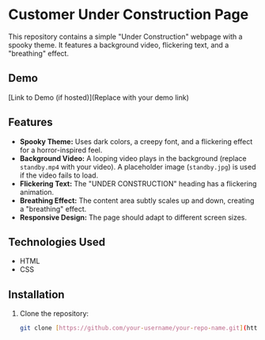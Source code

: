 # Customer Under Construction Page

This repository contains a simple "Under Construction" webpage with a spooky theme.  It features a background video, flickering text, and a "breathing" effect.

## Demo

[Link to Demo (if hosted)](Replace with your demo link)

## Features

* **Spooky Theme:** Uses dark colors, a creepy font, and a flickering effect for a horror-inspired feel.
* **Background Video:**  A looping video plays in the background (replace `standby.mp4` with your video).  A placeholder image (`standby.jpg`) is used if the video fails to load.
* **Flickering Text:** The "UNDER CONSTRUCTION" heading has a flickering animation.
* **Breathing Effect:** The content area subtly scales up and down, creating a "breathing" effect.
* **Responsive Design:** The page should adapt to different screen sizes.

## Technologies Used

* HTML
* CSS

## Installation

1. Clone the repository:
   ```bash
   git clone [https://github.com/your-username/your-repo-name.git](https://www.google.com/search?q=https://github.com/your-username/your-repo-name.git)
